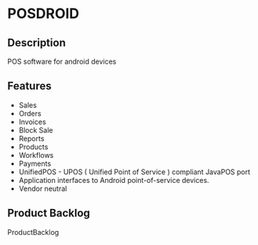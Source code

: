 # POSDROID #
## Description ##
POS software for android devices
## Features ##
  * Sales
  * Orders
  * Invoices
  * Block Sale
  * Reports
  * Products
  * Workflows
  * Payments
  * UnifiedPOS - UPOS ( Unified Point of Service ) compliant JavaPOS port
  * Application interfaces to Android point-of-service devices.
  * Vendor neutral


## Product Backlog ##
ProductBacklog
